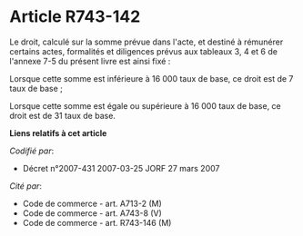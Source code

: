 # Article R743-142

Le droit, calculé sur la somme prévue dans l'acte, et destiné à rémunérer certains actes, formalités et diligences prévus aux
tableaux 3, 4 et 6 de l'annexe 7-5 du présent livre est ainsi fixé :

Lorsque cette somme est inférieure à 16 000 taux de base, ce droit est de 7 taux de base ;

Lorsque cette somme est égale ou supérieure à 16 000 taux de base, ce droit est de 31 taux de base.

**Liens relatifs à cet article**

_Codifié par_:

  - Décret n°2007-431 2007-03-25 JORF 27 mars 2007

_Cité par_:

  - Code de commerce - art. A713-2 (M)
  - Code de commerce - art. A743-8 (V)
  - Code de commerce - art. R743-146 (M)
